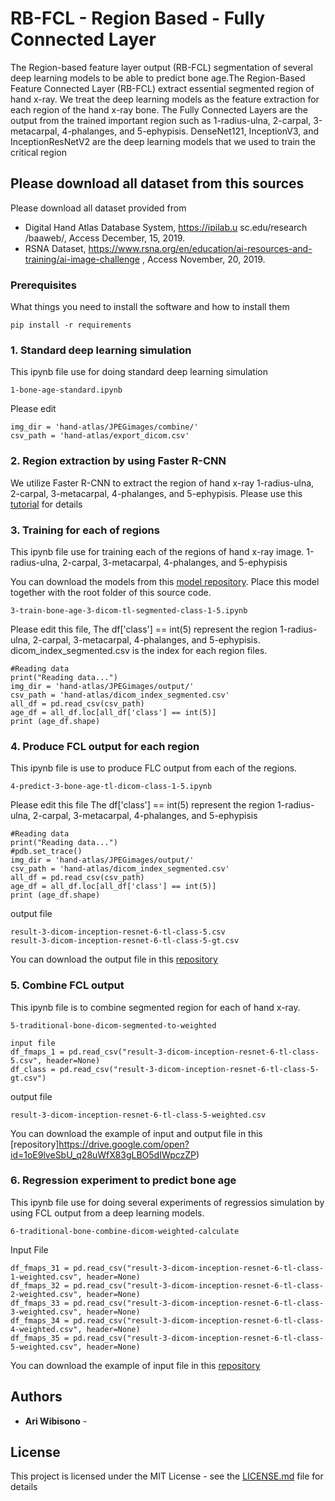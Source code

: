 
# RB-FCL - Region Based - Fully Connected Layer

The Region-based feature layer output (RB-FCL) segmentation of several deep learning models to be able to predict bone age.The Region-Based Feature Connected Layer (RB-FCL) extract essential segmented region of hand x-ray. We treat the deep learning models as the feature extraction for each region of the hand x-ray bone. The Fully Connected Layers are the output from the trained important region such as 1-radius-ulna, 2-carpal, 3-metacarpal, 4-phalanges, and 5-ephypisis. DenseNet121, InceptionV3, and InceptionResNetV2 are the deep learning models that we used to train the critical region

## Please download all dataset from this sources

Please download all dataset provided from 
- Digital Hand Atlas Database System, https://ipilab.u sc.edu/research /baaweb/, Access December, 15, 2019.
- RSNA Dataset, https://www.rsna.org/en/education/ai-resources-and-training/ai-image-challenge , Access November, 20, 2019.

### Prerequisites

What things you need to install the software and how to install them

```
pip install -r requirements
```

### 1. Standard deep learning simulation

This ipynb file use for doing standard deep learning simulation

```
1-bone-age-standard.ipynb
```

Please edit

```
img_dir = 'hand-atlas/JPEGimages/combine/'
csv_path = 'hand-atlas/export_dicom.csv'
```

### 2. Region extraction by using Faster R-CNN

We utilize Faster R-CNN to extract the region of hand x-ray 1-radius-ulna, 2-carpal, 3-metacarpal, 4-phalanges, and 5-ephypisis. Please use this [tutorial](https://github.com/EdjeElectronics/TensorFlow-Object-Detection-API-Tutorial-Train-Multiple-Objects-Windows-10) for details


### 3. Training for each of regions

This ipynb file use for training each of the regions of hand x-ray image. 1-radius-ulna, 2-carpal, 3-metacarpal, 4-phalanges, and 5-ephypisis

You can download the models from this [model repository](https://drive.google.com/open?id=1MPzi-ayeBmvaQb9DMZ55NwUwTw-W2jIR). Place this model together with the root folder of this source code.

```
3-train-bone-age-3-dicom-tl-segmented-class-1-5.ipynb
```

Please edit this file, The df['class'] == int(5) represent the region 1-radius-ulna, 2-carpal, 3-metacarpal, 4-phalanges, and 5-ephypisis. dicom_index_segmented.csv is the index for each region files.

```
#Reading data
print("Reading data...")
img_dir = 'hand-atlas/JPEGimages/output/'
csv_path = 'hand-atlas/dicom_index_segmented.csv'
all_df = pd.read_csv(csv_path)
age_df = all_df.loc[all_df['class'] == int(5)]
print (age_df.shape)
```

### 4. Produce FCL output for each region

This ipynb file is use to produce FLC output from each of the regions. 

```
4-predict-3-bone-age-tl-dicom-class-1-5.ipynb
```

Please edit this file The df['class'] == int(5) represent the region 1-radius-ulna, 2-carpal, 3-metacarpal, 4-phalanges, and 5-ephypisis

```
#Reading data
print("Reading data...")
#pdb.set_trace()
img_dir = 'hand-atlas/JPEGimages/output/'
csv_path = 'hand-atlas/dicom_index_segmented.csv'
all_df = pd.read_csv(csv_path)
age_df = all_df.loc[all_df['class'] == int(5)]
print (age_df.shape)
```
output file
```
result-3-dicom-inception-resnet-6-tl-class-5.csv
result-3-dicom-inception-resnet-6-tl-class-5-gt.csv
```

You can download the output file in this [repository](https://drive.google.com/open?id=1oE9lveSbU_q28uWfX83gLBO5dIWpczZP)


### 5. Combine FCL output

This ipynb file is to combine segmented region for each of hand x-ray. 

```
5-traditional-bone-dicom-segmented-to-weighted
```
```
input file
df_fmaps_1 = pd.read_csv("result-3-dicom-inception-resnet-6-tl-class-5.csv", header=None)
df_class = pd.read_csv("result-3-dicom-inception-resnet-6-tl-class-5-gt.csv")
```
output file
```
result-3-dicom-inception-resnet-6-tl-class-5-weighted.csv
```
You can download the example of input and output file in this [repository]https://drive.google.com/open?id=1oE9lveSbU_q28uWfX83gLBO5dIWpczZP)




### 6. Regression experiment to predict bone age

This ipynb file use for doing several experiments of regressios simulation by using FCL output from a deep learning models.
```
6-traditional-bone-combine-dicom-weighted-calculate
```

Input File

```
df_fmaps_31 = pd.read_csv("result-3-dicom-inception-resnet-6-tl-class-1-weighted.csv", header=None)
df_fmaps_32 = pd.read_csv("result-3-dicom-inception-resnet-6-tl-class-2-weighted.csv", header=None)
df_fmaps_33 = pd.read_csv("result-3-dicom-inception-resnet-6-tl-class-3-weighted.csv", header=None)
df_fmaps_34 = pd.read_csv("result-3-dicom-inception-resnet-6-tl-class-4-weighted.csv", header=None)
df_fmaps_35 = pd.read_csv("result-3-dicom-inception-resnet-6-tl-class-5-weighted.csv", header=None)
```
You can download the example of input file in this [repository](https://drive.google.com/open?id=1oE9lveSbU_q28uWfX83gLBO5dIWpczZP)



## Authors

* **Ari Wibisono** - 


## License

This project is licensed under the MIT License - see the [LICENSE.md](LICENSE.md) file for details
